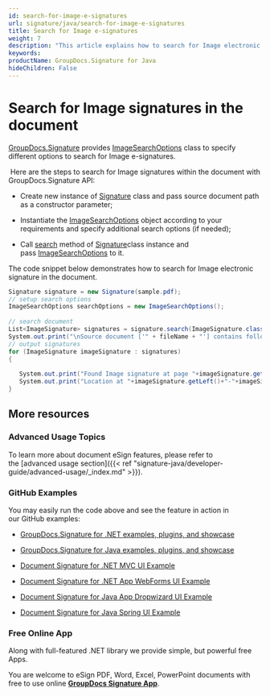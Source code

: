 ```yaml
---
id: search-for-image-e-signatures
url: signature/java/search-for-image-e-signatures
title: Search for Image e-signatures
weight: 7
description: "This article explains how to search for Image electronic signatures with GroupDocs.Signature API."
keywords: 
productName: GroupDocs.Signature for Java
hideChildren: False
---
```

# Search for Image signatures in the document 

[GroupDocs.Signature](https://products.groupdocs.com/signature/java) provides [ImageSearchOptions](https://apireference.groupdocs.com/java/signature/com.groupdocs.signature.options.search/ImageSearchOptions) class to specify different options to search for Image e-signatures.

 Here are the steps to search for Image signatures within the document with GroupDocs.Signature API:

*   Create new instance of [Signature](https://apireference.groupdocs.com/java/signature/com.groupdocs.signature/Signature) class and pass source document path as a constructor parameter;
    
*   Instantiate the [ImageSearchOptions](https://apireference.groupdocs.com/java/signature/com.groupdocs.signature.options.search/ImageSearchOptions) object according to your requirements and specify additional search options (if needed);  
    
*   Call [search](https://apireference.groupdocs.com/java/signature/com.groupdocs.signature/Signature#search(java.lang.Class,%20com.groupdocs.signature.options.search.SearchOptions)) method of [Signature](https://apireference.groupdocs.com/java/signature/com.groupdocs.signature/Signature)class instance and pass [ImageSearchOptions](https://apireference.groupdocs.com/java/signature/com.groupdocs.signature.options.search/ImageSearchOptions) to it.
    

The code snippet below demonstrates how to search for Image electronic signature in the document.

```csharp
Signature signature = new Signature(sample.pdf);
// setup search options
ImageSearchOptions searchOptions = new ImageSearchOptions();   
 
// search document
List<ImageSignature> signatures = signature.search(ImageSignature.class,searchOptions);
System.out.print("\nSource document ['" + fileName + "'] contains following image signature(s).");
// output signatures   
for (ImageSignature imageSignature : signatures)
{
 
   System.out.print("Found Image signature at page "+imageSignature.getPageNumber()+" and size "+imageSignature.getSize()+".");
   System.out.print("Location at "+imageSignature.getLeft()+"-"+imageSignature.getTop()+". Size is "+imageSignature.getWidth()+"x"+imageSignature.getHeight()+".");
}
```

## More resources

### Advanced Usage Topics

To learn more about document eSign features, please refer to the [advanced usage section]({{< ref "signature-java/developer-guide/advanced-usage/_index.md" >}}).

### GitHub Examples 

You may easily run the code above and see the feature in action in our GitHub examples:

*   [GroupDocs.Signature for .NET examples, plugins, and showcase](https://github.com/groupdocs-signature/GroupDocs.Signature-for-.NET)
    
*   [GroupDocs.Signature for Java examples, plugins, and showcase](https://github.com/groupdocs-signature/GroupDocs.Signature-for-Java)
    
*   [Document Signature for .NET MVC UI Example](https://github.com/groupdocs-signature/GroupDocs.Signature-for-.NET-MVC) 
    
*   [Document Signature for .NET App WebForms UI Example](https://github.com/groupdocs-signature/GroupDocs.Signature-for-.NET-WebForms)
    
*   [Document Signature for Java App Dropwizard UI Example](https://github.com/groupdocs-signature/GroupDocs.Signature-for-Java-Dropwizard)
    
*   [Document Signature for Java Spring UI Example](https://github.com/groupdocs-signature/GroupDocs.Signature-for-Java-Spring)
    

### Free Online App 

Along with full-featured .NET library we provide simple, but powerful free Apps.

You are welcome to eSign PDF, Word, Excel, PowerPoint documents with free to use online **[GroupDocs Signature App](https://products.groupdocs.app/signature)**.
